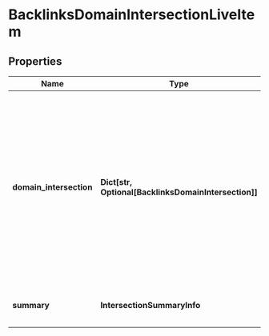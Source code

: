 # BacklinksDomainIntersectionLiveItem


## Properties

| Name | Type | Description | Notes |
|------------ | ------------- | ------------- | -------------|
**domain_intersection** | **Dict[str, Optional[BacklinksDomainIntersection]]** | contains data on domains that link to the corresponding targets specified in the POST array<br>data is provided in separate objects corresponding to domains, subdomains or pages specified in the targets object |[optional]|
**summary** | **IntersectionSummaryInfo** | contains the domain intersections summary |[optional]|